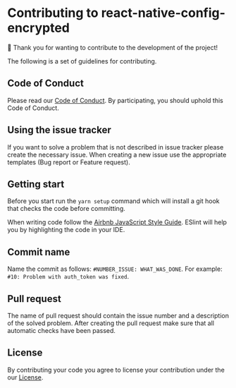 # Contributing to react-native-config-encrypted
:pray: Thank you for wanting to contribute to the development of the project!


The following is a set of guidelines for contributing.

## Code of Conduct
Please read our [Code of Conduct](/.github/CODE_OF_CONDUCT.md). By participating, you should uphold this Code of Conduct. 

## Using the issue tracker
If you want to solve a problem that is not described in issue tracker please create the necessary issue.
When creating a new issue use the appropriate templates (Bug report or Feature request).

## Getting start
Before you start run the ```yarn setup``` command which will install a git hook that checks the code before committing.

When writing code follow the [Airbnb JavaScript Style Guide](https://github.com/airbnb/javascript). ESlint will help you by highlighting the code in your IDE.

## Commit name
Name the commit as follows: ```#NUMBER_ISSUE: WHAT_WAS_DONE```. For example: ```#10: Problem with auth_token was fixed```.

## Pull request
The name of pull request should contain the issue number and a description of the solved problem. 
After creating the pull request make sure that all automatic checks have been passed.

## License
By contributing your code you agree to license your contribution under the our [License](/LICENSE).
